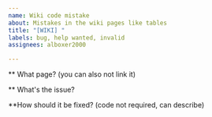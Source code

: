 ```yaml
---
name: Wiki code mistake
about: Mistakes in the wiki pages like tables
title: "[WIKI] "
labels: bug, help wanted, invalid
assignees: alboxer2000

---
```


** What page? (you can also not link it)


** What's the issue?


**How should it be fixed? (code not required, can describe)
